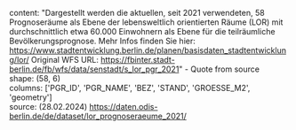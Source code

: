 content: "Dargestellt werden die aktuellen, seit 2021 verwendeten, 58 Prognoseräume als Ebene der lebensweltlich orientierten Räume (LOR) mit durchschnittlich etwa 60.000 Einwohnern als Ebene für die teilräumliche Bevölkerungsprognose. Mehr Infos finden Sie hier: https://www.stadtentwicklung.berlin.de/planen/basisdaten_stadtentwicklung/lor/
Original WFS URL: https://fbinter.stadt-berlin.de/fb/wfs/data/senstadt/s_lor_pgr_2021" - Quote from source  
shape: (58, 6)  
columns: ['PGR_ID', 'PGR_NAME', 'BEZ', 'STAND', 'GROESSE_M2', 'geometry']  
source: (28.02.2024) https://daten.odis-berlin.de/de/dataset/lor_prognoseraeume_2021/